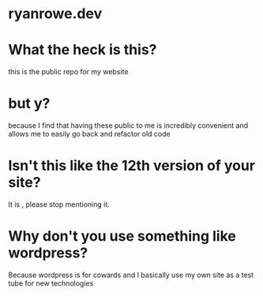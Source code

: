 # ryanrowe.dev

# What the heck is this?

this is the public repo for my website

# but y?

because I find that having these public to me is incredibly convenient and allows me to easily go back and refactor old
code

# Isn't this like the 12th version of your site?

It is , please stop mentioning it.

# Why don't you use something like wordpress?

Because wordpress is for cowards and I basically use my own site as a test tube for new technologies
